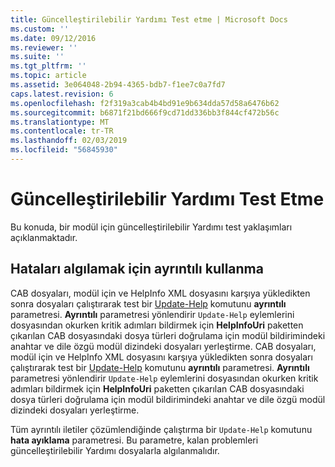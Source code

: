 ```yaml
---
title: Güncelleştirilebilir Yardımı Test etme | Microsoft Docs
ms.custom: ''
ms.date: 09/12/2016
ms.reviewer: ''
ms.suite: ''
ms.tgt_pltfrm: ''
ms.topic: article
ms.assetid: 3e064048-2b94-4365-bdb7-f1ee7c0a7fd7
caps.latest.revision: 6
ms.openlocfilehash: f2f319a3cab4b4bd91e9b634dda57d58a6476b62
ms.sourcegitcommit: b6871f21bd666f9cd71dd336bb3f844cf472b56c
ms.translationtype: MT
ms.contentlocale: tr-TR
ms.lasthandoff: 02/03/2019
ms.locfileid: "56845930"
---
```

# <a name="how-to-test-updatable-help"></a>Güncelleştirilebilir Yardımı Test Etme

Bu konuda, bir modül için güncelleştirilebilir Yardımı test yaklaşımları açıklanmaktadır.

## <a name="using-verbose-to-detect-errors"></a>Hataları algılamak için ayrıntılı kullanma

CAB dosyaları, modül için ve HelpInfo XML dosyasını karşıya yükledikten sonra dosyaları çalıştırarak test bir [Update-Help](/powershell/module/Microsoft.PowerShell.Core/Update-Help) komutunu **ayrıntılı** parametresi. **Ayrıntılı** parametresi yönlendirir `Update-Help` eylemlerini dosyasından okurken kritik adımları bildirmek için **HelpInfoUri** paketten çıkarılan CAB dosyasındaki dosya türleri doğrulama için modül bildirimindeki anahtar ve dile özgü modül dizindeki dosyaları yerleştirme.
CAB dosyaları, modül için ve HelpInfo XML dosyasını karşıya yükledikten sonra dosyaları çalıştırarak test bir [Update-Help](/powershell/module/Microsoft.PowerShell.Core/Update-Help) komutunu **ayrıntılı** parametresi. **Ayrıntılı** parametresi yönlendirir `Update-Help` eylemlerini dosyasından okurken kritik adımları bildirmek için **HelpInfoUri** paketten çıkarılan CAB dosyasındaki dosya türleri doğrulama için modül bildirimindeki anahtar ve dile özgü modül dizindeki dosyaları yerleştirme.

Tüm ayrıntılı iletiler çözümlendiğinde çalıştırma bir `Update-Help` komutunu **hata ayıklama** parametresi. Bu parametre, kalan problemleri güncelleştirilebilir Yardımı dosyalarla algılanmalıdır.
